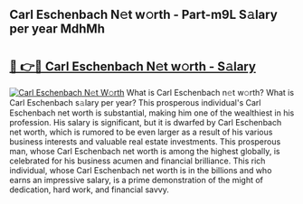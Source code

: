 ## Carl Eschenbach N𝚎t w𝚘rth - Part-m9L S𝚊lary per year MdhMh

# <h2><a href="http://gc2tzr5.nevu.top/?p=Carl+Eschenbach">🔗 👉🔴 Carl Eschenbach N𝚎t w𝚘rth - S𝚊lary</a></h2>

[![Carl Eschenbach N𝚎t W𝚘rth](https://i.imgur.com/Oavwk0R.jpeg)](http://gc2tzr5.nevu.top/?p=Carl+Eschenbach)
What is Carl Eschenbach n𝚎t w𝚘rth? What is Carl Eschenbach s𝚊lary per year?
This prosperous individual's Carl Eschenbach net worth is substantial, making him one of the wealthiest in his profession. His salary is significant, but it is dwarfed by Carl Eschenbach net worth, which is rumored to be even larger as a result of his various business interests and valuable real estate investments. This prosperous man, whose Carl Eschenbach net worth is among the highest globally, is celebrated for his business acumen and financial brilliance. This rich individual, whose Carl Eschenbach net worth is in the billions and who earns an impressive salary, is a prime demonstration of the might of dedication, hard work, and financial savvy.
